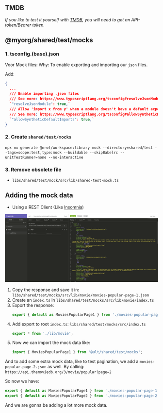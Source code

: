 ## TMDB

_If you like to test it yourself with [TMDB](https://developers.themoviedb.org/3/getting-started/introduction), you will need to get an API-token/Bearer token._

## @myorg/shared/test/mocks

### 1. tsconfig.(base).json

Voor Mock files:
Why: To enable exporting and importing our `json` files.

Add:

```json
{
  ...
  /// Enable importing .json files
  /// See more: https://www.typescriptlang.org/tsconfig#resolveJsonModule
  `"resolveJsonModule": true,`
  /// Allow 'import x from y' when a module doesn't have a default export.
  /// See more: https://www.typescriptlang.org/tsconfig#allowSyntheticDefaultImports
  `"allowSyntheticDefaultImports": true,`
}
```

### 2. Create `shared/test/mocks`

```
npx nx generate @nrwl/workspace:library mock --directory=shared/test --tags=scope:test,type:mock --buildable --skipBabelrc --unitTestRunner=none --no-interactive
```

### 3. Remove obsolete file

- `libs/shared/test/mock/src/lib/shared-test-mock.ts`

## Adding the mock data

- Using a REST Client (Like [Insomnia](https://insomnia.rest/))

![GetMovies](./img/insomnia_getmovies.png 'Get movies with insomnia')

1. Copy the response and save it in: `libs/shared/test/mocks/src/lib/movie/movies-popular-page-1.json`
2. Create an `index.ts` in `libs/shared/test/mocks/src/lib/movie/index.ts`
3. Export the response:
   ```ts
   export { default as MoviesPopularPage1 } from './movies-popular-page-1.json';
   ```
4. Add export to root `index.ts`: `libs/shared/test/mocks/src/index.ts`
   ```ts
   export * from './lib/movie';
   ```
5. Now we can import the mock data like:
   ```ts
   import { MoviesPopularPage1 } from '@ult/shared/test/mocks';
   ```

And to add some extra mock data, like to test pagination, we add a `movies-popular-page-2.json` as well.
By calling: `https://api.themoviedb.org/3/movie/popular?page=2`

So now we have:

```ts
export { default as MoviesPopularPage1 } from './movies-popular-page-1.json';
export { default as MoviesPopularPage2 } from './movies-popular-page-2.json';
```

And we are gonna be adding a lot more mock data.
